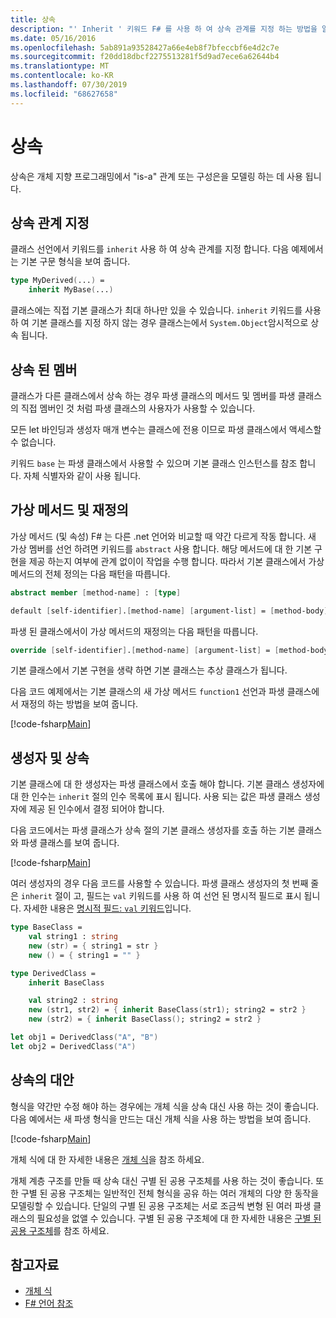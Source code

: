 ```yaml
---
title: 상속
description: "' Inherit ' 키워드 F# 를 사용 하 여 상속 관계를 지정 하는 방법을 알아봅니다."
ms.date: 05/16/2016
ms.openlocfilehash: 5ab891a93528427a66e4eb8f7bfeccbf6e4d2c7e
ms.sourcegitcommit: f20dd18dbcf2275513281f5d9ad7ece6a62644b4
ms.translationtype: MT
ms.contentlocale: ko-KR
ms.lasthandoff: 07/30/2019
ms.locfileid: "68627658"
---
```

# <a name="inheritance"></a>상속

상속은 개체 지향 프로그래밍에서 "is-a" 관계 또는 구성은을 모델링 하는 데 사용 됩니다.

## <a name="specifying-inheritance-relationships"></a>상속 관계 지정

클래스 선언에서 키워드를 `inherit` 사용 하 여 상속 관계를 지정 합니다. 다음 예제에서는 기본 구문 형식을 보여 줍니다.

```fsharp
type MyDerived(...) =
    inherit MyBase(...)
```

클래스에는 직접 기본 클래스가 최대 하나만 있을 수 있습니다. `inherit` 키워드를 사용 하 여 기본 클래스를 지정 하지 않는 경우 클래스는에서 `System.Object`암시적으로 상속 됩니다.

## <a name="inherited-members"></a>상속 된 멤버

클래스가 다른 클래스에서 상속 하는 경우 파생 클래스의 메서드 및 멤버를 파생 클래스의 직접 멤버인 것 처럼 파생 클래스의 사용자가 사용할 수 있습니다.

모든 let 바인딩과 생성자 매개 변수는 클래스에 전용 이므로 파생 클래스에서 액세스할 수 없습니다.

키워드 `base` 는 파생 클래스에서 사용할 수 있으며 기본 클래스 인스턴스를 참조 합니다. 자체 식별자와 같이 사용 됩니다.

## <a name="virtual-methods-and-overrides"></a>가상 메서드 및 재정의

가상 메서드 (및 속성) F# 는 다른 .net 언어와 비교할 때 약간 다르게 작동 합니다. 새 가상 멤버를 선언 하려면 키워드를 `abstract` 사용 합니다. 해당 메서드에 대 한 기본 구현을 제공 하는지 여부에 관계 없이이 작업을 수행 합니다. 따라서 기본 클래스에서 가상 메서드의 전체 정의는 다음 패턴을 따릅니다.

```fsharp
abstract member [method-name] : [type]

default [self-identifier].[method-name] [argument-list] = [method-body]
```

파생 된 클래스에서이 가상 메서드의 재정의는 다음 패턴을 따릅니다.

```fsharp
override [self-identifier].[method-name] [argument-list] = [method-body]
```

기본 클래스에서 기본 구현을 생략 하면 기본 클래스는 추상 클래스가 됩니다.

다음 코드 예제에서는 기본 클래스의 새 가상 메서드 `function1` 선언과 파생 클래스에서 재정의 하는 방법을 보여 줍니다.

[!code-fsharp[Main](~/samples/snippets/fsharp/lang-ref-1/snippet2601.fs)]

## <a name="constructors-and-inheritance"></a>생성자 및 상속

기본 클래스에 대 한 생성자는 파생 클래스에서 호출 해야 합니다. 기본 클래스 생성자에 대 한 인수는 `inherit` 절의 인수 목록에 표시 됩니다. 사용 되는 값은 파생 클래스 생성자에 제공 된 인수에서 결정 되어야 합니다.

다음 코드에서는 파생 클래스가 상속 절의 기본 클래스 생성자를 호출 하는 기본 클래스와 파생 클래스를 보여 줍니다.

[!code-fsharp[Main](~/samples/snippets/fsharp/lang-ref-1/snippet2602.fs)]

여러 생성자의 경우 다음 코드를 사용할 수 있습니다. 파생 클래스 생성자의 첫 번째 줄은 `inherit` 절이 고, 필드는 `val` 키워드를 사용 하 여 선언 된 명시적 필드로 표시 됩니다. 자세한 내용은 [명시적 필드: `val` 키워드](./members/explicit-fields-the-val-keyword.md)입니다.

```fsharp
type BaseClass =
    val string1 : string
    new (str) = { string1 = str }
    new () = { string1 = "" }

type DerivedClass =
    inherit BaseClass

    val string2 : string
    new (str1, str2) = { inherit BaseClass(str1); string2 = str2 }
    new (str2) = { inherit BaseClass(); string2 = str2 }

let obj1 = DerivedClass("A", "B")
let obj2 = DerivedClass("A")
```

## <a name="alternatives-to-inheritance"></a>상속의 대안

형식을 약간만 수정 해야 하는 경우에는 개체 식을 상속 대신 사용 하는 것이 좋습니다. 다음 예에서는 새 파생 형식을 만드는 대신 개체 식을 사용 하는 방법을 보여 줍니다.

[!code-fsharp[Main](~/samples/snippets/fsharp/lang-ref-1/snippet2603.fs)]

개체 식에 대 한 자세한 내용은 [개체 식](object-expressions.md)을 참조 하세요.

개체 계층 구조를 만들 때 상속 대신 구별 된 공용 구조체를 사용 하는 것이 좋습니다. 또한 구별 된 공용 구조체는 일반적인 전체 형식을 공유 하는 여러 개체의 다양 한 동작을 모델링할 수 있습니다. 단일의 구별 된 공용 구조체는 서로 조금씩 변형 된 여러 파생 클래스의 필요성을 없앨 수 있습니다. 구별 된 공용 구조체에 대 한 자세한 내용은 [구별 된 공용 구조체](discriminated-unions.md)를 참조 하세요.

## <a name="see-also"></a>참고자료

- [개체 식](object-expressions.md)
- [F# 언어 참조](index.md)
